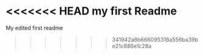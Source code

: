 <<<<<<< HEAD
my first Readme
=======
My edited first readme
>>>>>>> 341942a8b666095318a556ba39be21c886e1c28a
